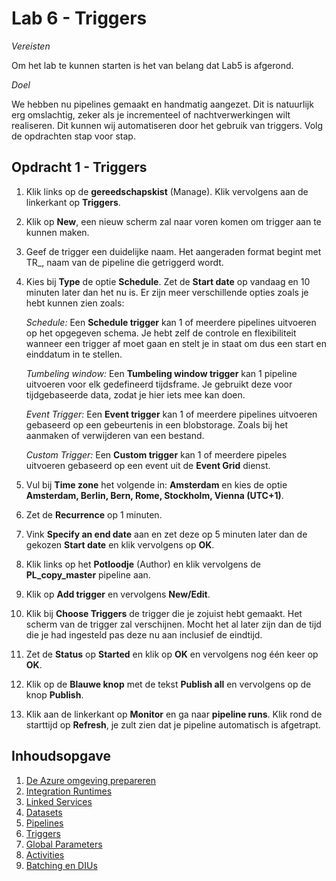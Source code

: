 # Lab 6 - Triggers

*Vereisten*

Om het lab te kunnen starten is het van belang dat Lab5 is afgerond.

*Doel*

 We hebben nu pipelines gemaakt en handmatig aangezet. Dit is natuurlijk erg omslachtig, zeker als je incrementeel of nachtverwerkingen wilt realiseren. Dit kunnen wij automatiseren door het gebruik van triggers. Volg de opdrachten stap voor stap.

## Opdracht 1 - Triggers

1. Klik links op de **gereedschapskist** (Manage). Klik vervolgens aan de linkerkant op **Triggers**. 

2. Klik op **New**, een nieuw scherm zal naar voren komen om trigger aan te kunnen maken. 

3. Geef de trigger een duidelijke naam. Het aangeraden format begint met TR_, naam van de pipeline die getriggerd wordt.

4. Kies bij **Type** de optie **Schedule**. Zet de **Start date** op vandaag en 10 minuten later dan het nu is. Er zijn meer verschillende opties zoals je hebt kunnen zien zoals:

    *Schedule:* Een **Schedule trigger** kan 1 of meerdere pipelines uitvoeren op het opgegeven schema. Je hebt zelf de controle en flexibiliteit wanneer een trigger af moet gaan en stelt je in staat om dus een start en einddatum in te stellen.

    *Tumbeling window:* Een **Tumbeling window trigger** kan 1 pipeline uitvoeren voor elk gedefineerd tijdsframe. Je gebruikt deze voor tijdgebaseerde data, zodat je hier iets mee kan doen.

    *Event Trigger:* Een **Event trigger** kan 1 of meerdere pipelines uitvoeren gebaseerd op een gebeurtenis in een blobstorage. Zoals bij het aanmaken of verwijderen van een bestand.

    *Custom Trigger:* Een **Custom trigger** kan 1 of meerdere pipeles uitvoeren gebaseerd op een event uit de **Event Grid** dienst.

5. Vul bij **Time zone** het volgende in: **Amsterdam** en kies de optie **Amsterdam, Berlin, Bern, Rome, Stockholm, Vienna (UTC+1)**.

6. Zet de **Recurrence** op 1 minuten.

7. Vink **Specify an end date** aan en zet deze op 5 minuten later dan de gekozen **Start date** en klik vervolgens op **OK**.

8. Klik links op het **Potloodje** (Author) en klik vervolgens de **PL_copy_master** pipeline aan.

9. Klik op **Add trigger** en vervolgens **New/Edit**.

10. Klik bij **Choose Triggers** de trigger die je zojuist hebt gemaakt. Het scherm van de trigger zal verschijnen. Mocht het al later zijn dan de tijd die je had ingesteld pas deze nu aan inclusief de eindtijd.

11. Zet de **Status** op **Started** en klik op **OK** en vervolgens nog één keer op **OK**.

12. Klik op de **Blauwe knop** met de tekst **Publish all** en vervolgens op de knop **Publish**.

13. Klik aan de linkerkant op **Monitor** en ga naar **pipeline runs**. Klik rond de starttijd op **Refresh**, je zult zien dat je pipeline automatisch is afgetrapt.

## Inhoudsopgave

1. [De Azure omgeving prepareren](../Lab1/LabInstructions1.md)
2. [Integration Runtimes](../Lab2/LabInstructions2.md)
3. [Linked Services](../Lab3/LabInstructions3.md)
4. [Datasets](../Lab4/LabInstructions4.md)
5. [Pipelines](../Lab5/LabInstructions5.md)
6. [Triggers](../Lab6/LabInstructions6.md)
7. [Global Parameters](../Lab7/LabInstructions7.md)
8. [Activities](../Lab8/LabInstructions8.md)
9. [Batching en DIUs](../Lab9/LabInstructions9.md)
